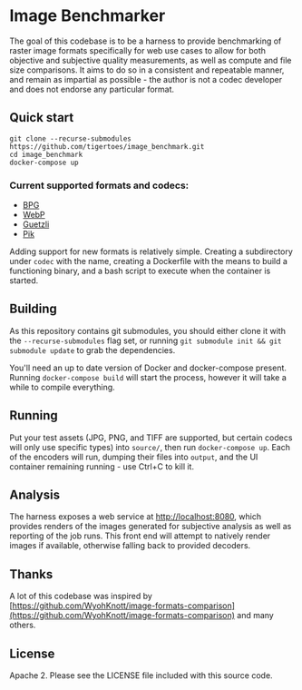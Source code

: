 # Image Benchmarker

The goal of this codebase is to be a harness to provide benchmarking of raster
image formats specifically for web use cases to allow for both objective and
subjective quality measurements, as well as compute and file size comparisons.
It aims to do so in a consistent and repeatable manner, and remain as impartial
as possible - the author is not a codec developer and does not endorse any
particular format.

## Quick start

    git clone --recurse-submodules https://github.com/tigertoes/image_benchmark.git
    cd image_benchmark
    docker-compose up

### Current supported formats and codecs:
* [BPG](https://bellard.org/bpg/)
* [WebP](https://developers.google.com/speed/webp/)
* [Guetzli](https://github.com/google/guetzli)
* [Pik](https://github.com/google/pik)

Adding support for new formats is relatively simple. Creating a subdirectory
under `codec` with the name, creating a Dockerfile with the means to build a
functioning binary, and a bash script to execute when the container is started.

## Building
As this repository contains git submodules, you should either clone it with the
`--recurse-submodules` flag set, or running `git submodule init && git submodule
update` to grab the dependencies.

You'll need an up to date version of Docker and docker-compose present. Running
`docker-compose build` will start the process, however it will take a while to
compile everything.

## Running
Put your test assets (JPG, PNG, and TIFF are supported, but certain codecs will
only use specific types) into `source/`, then run `docker-compose up`. Each of
the encoders will run, dumping their files into `output`, and the UI container
remaining running - use Ctrl+C to kill it.

## Analysis
The harness exposes a web service at
[http://localhost:8080](http://localhost:8080), which provides renders of the
images generated for subjective analysis as well as reporting of the job runs.
This front end will attempt to natively render images if available, otherwise
falling back to provided decoders.

## Thanks
A lot of this codebase was inspired by [https://github.com/WyohKnott/image-formats-comparison](https://github.com/WyohKnott/image-formats-comparison) and many others.

## License
Apache 2. Please see the LICENSE file included with this source code.
